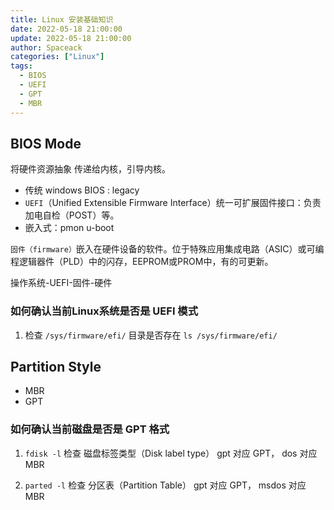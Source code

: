 ```yaml
---
title: Linux 安装基础知识
date: 2022-05-18 21:00:00
update: 2022-05-18 21:00:00
author: Spaceack
categories: ["Linux"]
tags: 
  - BIOS
  - UEFI
  - GPT
  - MBR
---
```


## BIOS Mode

将硬件资源抽象 传递给内核，引导内核。

- 传统 windows BIOS : legacy
- `UEFI`（Unified Extensible Firmware Interface）统一可扩展固件接口：负责加电自检（POST）等。
- 嵌入式：pmon u-boot

`固件（firmware）`嵌入在硬件设备的软件。位于特殊应用集成电路（ASIC）或可编程逻辑器件（PLD）中的闪存，EEPROM或PROM中，有的可更新。

操作系统-UEFI-固件-硬件
### 如何确认当前Linux系统是否是 UEFI 模式

1. 检查 `/sys/firmware/efi/` 目录是否存在 `ls /sys/firmware/efi/`

## Partition Style

- MBR
- GPT

### 如何确认当前磁盘是否是 GPT 格式

1. `fdisk -l` 检查 磁盘标签类型（Disk label type） gpt 对应 GPT， dos 对应 MBR

2. `parted -l` 检查 分区表（Partition Table） gpt 对应 GPT， msdos 对应 MBR
